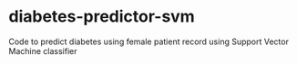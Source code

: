 # diabetes-predictor-svm
 Code to predict diabetes using female patient record using Support Vector Machine classifier
